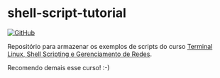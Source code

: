 # shell-script-tutorial

[![GitHub](https://img.shields.io/github/license/mashape/apistatus.svg)](https://github.com/mdcg/shell-script-tutorial/blob/master/LICENSE)

Repositório para armazenar os exemplos de scripts do curso [Terminal Linux, Shell Scripting e Gerenciamento de Redes](https://www.udemy.com/course/terminal-linux-do-zero-ao-gerenciamento-de-redes/).

Recomendo demais esse curso! :-)
